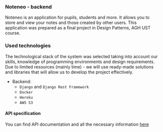 ### Noteneo - backend

Noteneo is an application for pupils, students and more. It allows you to store and view your notes and those created by other users.
This application was prepared as a final project in Design Patterns, AGH UST course.

### Used technologies

The technological stack of the system was selected taking into account our skills, knowledge of programming environments and design requirements. Due to limited resources (mainly time) - we will use ready-made solutions and libraries that will allow us to develop the project effectively.

* Backend:
  * `Django` and `Django Rest Framework`
  * `Docker`
  * `Heroku`
  * `AWS S3`
  
#### API specification
You can find API documentation and all the necessary information [here](https://wozniak-dev-api.herokuapp.com/docs/)
